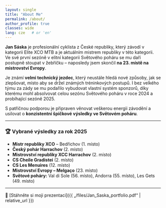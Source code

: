```yaml
---
layout: single
title: "About Me"
permalink: /about/
author_profile: true
classes: wide
lang: cze   # or 'en'
---
```



**Jan Sáska** je profesionální cyklista z České republiky, který závodí v kategorii Elite XCO MTB a je aktuálním mistrem republiky v této kategorii.  
Ve své první sezóně v elitní kategorii Světového poháru se mu daří postupně stoupat v žebříčku – naposledy jsem skončil **na 23. místě na mistrovství Evropy**.  

Je známí **velmi technický jezdec**, který neustále hledá nové způsoby, jak se zlepšovat, místo aby se držel známých tréninkových postupů. I bez velkého týmu za zády se mu podařilo vybudovat vlastní systém sponzorů, díky kterému mohl absolvovat celou sezónu Světového poháru v roce 2024 a probíhající sezóně 2025.  

S patřičnou podporou je připraven věnovat veškerou energii závodění a usilovat o **konzistentní špičkové výsledky ve Světovém poháru**.  

---

### 🏆 Vybrané výsledky za rok 2025
- **Mistr republiky XCO** – Bedřichov (1. místo)  
- **Český pohár Harrachov** (2. místo)  
- **Mistrovství republiky XCC Harrachov** (2. místo)  
- **CS Cheile Gradistei** (2. místo)  
- **CS Les Menuires** (12. místo)  
- **Mistrovství Evropy – Melgaço** (23. místo)  
- **Světové poháry:** Val di Sole (56. místo), Andorra (55. místo), Les Gets (49. místo)  

---

📄 [Stáhněte si moji prezentaci]({{ „/files/Jan_Saska_portfolio.pdf“ | relative_url }})


